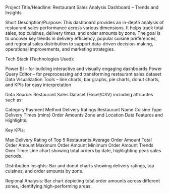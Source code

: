 Project Title/Headline: Restaurant Sales Analysis Dashboard – Trends and Insights

Short Description/Purpose: This dashboard provides an in-depth analysis of restaurant sales performance across various dimensions. It helps track total sales, top cuisines, delivery times, and order amounts by zone. The goal is to uncover key trends in delivery efficiency, popular cuisine preferences, and regional sales distribution to support data-driven decision-making, operational improvements, and marketing strategies.

Tech Stack (Technologies Used):

Power BI – for building interactive and visually engaging dashboards
Power Query Editor – for preprocessing and transforming restaurant sales dataset
Data Visualization Tools – line charts, bar graphs, pie charts, donut charts, and KPIs for easy interpretation  

Data Source: Restaurant Sales Dataset (Excel/CSV) including attributes such as:

Category
Payment Method
Delivery Ratings
Restaurant Name
Cuisine Type
Delivery Times (mins)
Order Amounts
Zone and Location Data
Features and Highlights:

Key KPIs:

Max Delivery Rating of Top 5 Restaurants
Average Order Amount
Total Order Amount
Maximum Order Amount
Minimum Order Amount
Trends Over Time: Line chart showing total orders by date, highlighting peak sales periods.  

Distribution Insights: Bar and donut charts showing delivery ratings, top cuisines, and order amounts by zone.  

Regional Analysis: Bar chart depicting total order amounts across different zones, identifying high-performing areas.
